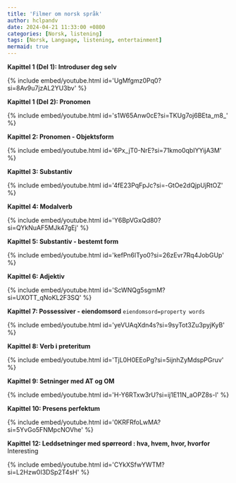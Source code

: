 ```yaml
---
title: 'Filmer om norsk språk'
author: hclpandv
date: 2024-04-21 11:33:00 +0800
categories: [Norsk, listening]
tags: [Norsk, Language, listening, entertainment]
mermaid: true
---
```


**Kapittel 1 (Del 1): Introduser deg selv**    

{% include embed/youtube.html id='UgMfgmz0Pq0?si=8Av9u7jzAL2YU3bv' %}  

**Kapittel 1 (Del 2): Pronomen**  

{% include embed/youtube.html id='s1W65Anw0cE?si=TKUg7oj6BEta_m8_' %}  

**Kapittel 2: Pronomen - Objektsform**  

{% include embed/youtube.html id='6Px_jT0-NrE?si=71kmo0qbIYYijA3M' %}  

**Kapittel 3: Substantiv**  

{% include embed/youtube.html id='4fE23PqFpJc?si=-GtOe2dQjpUjRtOZ' %}  

**Kapittel 4: Modalverb**  

{% include embed/youtube.html id='Y6BpVGxQd80?si=QYkNuAF5MJk47gEj' %}  

**Kapittel 5: Substantiv - bestemt form**  

{% include embed/youtube.html id='kefPn6lTyo0?si=26zEvr7Rq4JobGUp' %}  

**Kapittel 6: Adjektiv**  

{% include embed/youtube.html id='ScWNQg5sgmM?si=UXOTT_qNoKL2F3SQ' %}  

**Kapittel 7: Possessiver - eiendomsord** `eiendomsord=property words`   

{% include embed/youtube.html id='yeVUAqXdn4s?si=9syTot3Zu3pyjKyB' %}  

**Kapittel 8: Verb i preteritum**  

{% include embed/youtube.html id='TjL0H0EEoPg?si=5ijnhZyMdspPGruv' %}  

**Kapittel 9: Setninger med AT og OM**  

{% include embed/youtube.html id='H-Y6RTxw3rU?si=ij1E11N_aOPZ8s-l' %}  

**Kapittel 10: Presens perfektum**  

{% include embed/youtube.html id='0KRFRfoLwMA?si=5YvGo5FNMpcNOVhe' %}  

**Kapittel 12: Leddsetninger med spørreord : hva, hvem, hvor, hvorfor** Interesting  

{% include embed/youtube.html id='CYkXSfwYWTM?si=L2Hzw0I3DSp2T4sH' %}  
